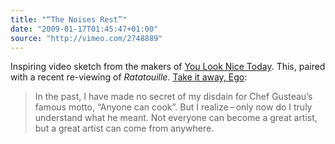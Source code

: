 ```yaml
---
title: "“The Noises Rest”"
date: "2009-01-17T01:45:47+01:00"
source: "http://vimeo.com/2748889"
---
```


Inspiring video sketch from the makers of [You Look Nice Today](http://youlooknicetoday.com/). This, paired with a recent re-viewing of <cite>Ratatouille</cite>. [Take it away, Ego](http://en.wikiquote.org/wiki/Ratatouille):

> In the past, I have made no secret of my disdain for Chef Gusteau’s famous motto, “Anyone can cook”. But I realize – only now do I truly understand what he meant. Not everyone can become a great artist, but a great artist can come from anywhere.

